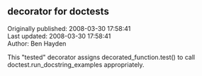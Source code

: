 ## decorator for doctests  
Originally published: 2008-03-30 17:58:41  
Last updated: 2008-03-30 17:58:41  
Author: Ben Hayden  
  
This "tested" decorator assigns decorated_function.test() to call doctest.run_docstring_examples appropriately.